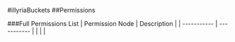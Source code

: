 #illyriaBuckets
##Permissions

###Full Permissions List
| Permission Node | Description |
| ----------- | ----------- |
|  |  |
